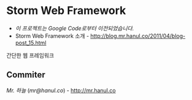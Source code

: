 # Storm Web Framework 
* *이 프로젝트는 Google Code로부터 이전되었습니다.*
* Storm Web Framework 소개 - http://blog.mr.hanul.co/2011/04/blog-post_15.html

간단한 웹 프레임워크

Commiter
----
*Mr. 하늘* (_mr@hanul.co_) - http://mr.hanul.co
